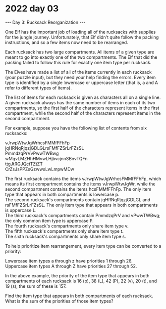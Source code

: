 # 2022 day 03

--- Day 3: Rucksack Reorganization ---

One Elf has the important job of loading all of the rucksacks with supplies for the jungle journey. Unfortunately, that Elf didn't quite follow the packing instructions, and so a few items now need to be rearranged.



Each rucksack has two large compartments. All items of a given type are meant to go into exactly one of the two compartments. The Elf that did the packing failed to follow this rule for exactly one item type per rucksack.



The Elves have made a list of all of the items currently in each rucksack (your puzzle input), but they need your help finding the errors. Every item type is identified by a single lowercase or uppercase letter (that is, a and A refer to different types of items).



The list of items for each rucksack is given as characters all on a single line. A given rucksack always has the same number of items in each of its two compartments, so the first half of the characters represent items in the first compartment, while the second half of the characters represent items in the second compartment.



For example, suppose you have the following list of contents from six rucksacks:



vJrwpWtwJgWrhcsFMMfFFhFp\
jqHRNqRjqzjGDLGLrsFMfFZSrLrFZsSL\
PmmdzqPrVvPwwTWBwg\
wMqvLMZHhHMvwLHjbvcjnnSBnvTQFn\
ttgJtRGJQctTZtZT\
CrZsJsPPZsGzwwsLwLmpwMDw



The first rucksack contains the items vJrwpWtwJgWrhcsFMMfFFhFp, which means its first compartment contains the items vJrwpWtwJgWr, while the second compartment contains the items hcsFMMfFFhFp. The only item type that appears in both compartments is lowercase p.\
The second rucksack's compartments contain jqHRNqRjqzjGDLGL and rsFMfFZSrLrFZsSL. The only item type that appears in both compartments is uppercase L.\
The third rucksack's compartments contain PmmdzqPrV and vPwwTWBwg; the only common item type is uppercase P.\
The fourth rucksack's compartments only share item type v.\
The fifth rucksack's compartments only share item type t.\
The sixth rucksack's compartments only share item type s.



To help prioritize item rearrangement, every item type can be converted to a priority:



Lowercase item types a through z have priorities 1 through 26.\
Uppercase item types A through Z have priorities 27 through 52.



In the above example, the priority of the item type that appears in both compartments of each rucksack is 16 (p), 38 (L), 42 (P), 22 (v), 20 (t), and 19 (s); the sum of these is 157.



Find the item type that appears in both compartments of each rucksack. What is the sum of the priorities of those item types?



